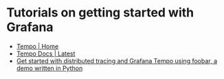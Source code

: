 # Tutorials on getting started with Grafana

- [Tempo | Home](https://grafana.com/traces/)
- [Tempo Docs | Latest](https://grafana.com/docs/tempo/latest/)
- [Get started with distributed tracing and Grafana Tempo using foobar, a demo written in Python](https://grafana.com/blog/2021/05/04/get-started-with-distributed-tracing-and-grafana-tempo-using-foobar-a-demo-written-in-python/)